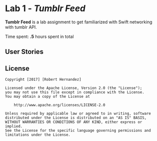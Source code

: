 # Lab 1 - *Tumblr Feed*

**Tumblr Feed** is a lab assignment to get familiarized with Swift networking with tumblr API.

Time spent: **.5** hours spent in total

## User Stories


## License

    Copyright [2017] [Robert Hernandez]

    Licensed under the Apache License, Version 2.0 (the "License");
    you may not use this file except in compliance with the License.
    You may obtain a copy of the License at

        http://www.apache.org/licenses/LICENSE-2.0

    Unless required by applicable law or agreed to in writing, software
    distributed under the License is distributed on an "AS IS" BASIS,
    WITHOUT WARRANTIES OR CONDITIONS OF ANY KIND, either express or implied.
    See the License for the specific language governing permissions and
    limitations under the License.